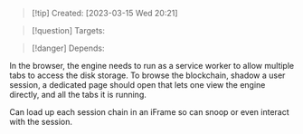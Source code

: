 
>[!tip] Created: [2023-03-15 Wed 20:21]

>[!question] Targets: 

>[!danger] Depends: 

In the browser, the engine needs to run as a service worker to allow multiple tabs to access the disk storage.  To browse the blockchain, shadow a user session, a dedicated page should open that lets one view the engine directly, and all the tabs it is running.

Can load up each session chain in an iFrame so can snoop or even interact with the session.